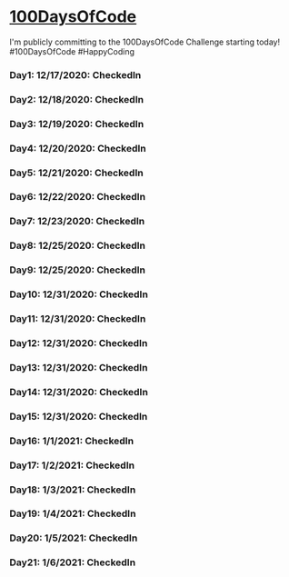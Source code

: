 # [100DaysOfCode](https://www.100daysofcode.com/)

I'm publicly committing to the 100DaysOfCode Challenge starting today!
#100DaysOfCode #HappyCoding

### Day1: 12/17/2020: CheckedIn
### Day2: 12/18/2020: CheckedIn
### Day3: 12/19/2020: CheckedIn
### Day4: 12/20/2020: CheckedIn
### Day5: 12/21/2020: CheckedIn
### Day6: 12/22/2020: CheckedIn
### Day7: 12/23/2020: CheckedIn
### Day8: 12/25/2020: CheckedIn
### Day9: 12/25/2020: CheckedIn
### Day10: 12/31/2020: CheckedIn
### Day11: 12/31/2020: CheckedIn
### Day12: 12/31/2020: CheckedIn
### Day13: 12/31/2020: CheckedIn
### Day14: 12/31/2020: CheckedIn
### Day15: 12/31/2020: CheckedIn
### Day16: 1/1/2021: CheckedIn
### Day17: 1/2/2021: CheckedIn
### Day18: 1/3/2021: CheckedIn
### Day19: 1/4/2021: CheckedIn
### Day20: 1/5/2021: CheckedIn
### Day21: 1/6/2021: CheckedIn
